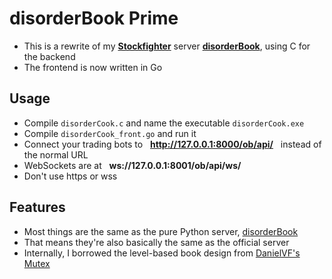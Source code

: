 # disorderBook Prime

* This is a rewrite of my **[Stockfighter](http://stockfighter.io)** server **[disorderBook](https://github.com/fohristiwhirl/disorderBook)**, using C for the backend
* The frontend is now written in Go

## Usage

* Compile `disorderCook.c` and name the executable `disorderCook.exe`
* Compile `disorderCook_front.go` and run it
* Connect your trading bots to &nbsp; **http://127.0.0.1:8000/ob/api/** &nbsp; instead of the normal URL
* WebSockets are at &nbsp; **ws://127.0.0.1:8001/ob/api/ws/**
* Don't use https or wss

## Features

* Most things are the same as the pure Python server, [disorderBook](https://github.com/fohristiwhirl/disorderBook)
* That means they're also basically the same as the official server
* Internally, I borrowed the level-based book design from [DanielVF's Mutex](https://github.com/DanielVF/Mutex)
